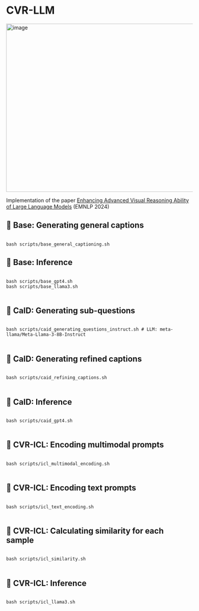 # CVR-LLM
<img width="1464" height="453" alt="image" src="https://github.com/user-attachments/assets/83401643-7840-4075-a5f6-1a68d0310c14" />

Implementation of the paper [Enhancing Advanced Visual Reasoning Ability of Large Language Models](https://aclanthology.org/2024.emnlp-main.114/) (EMNLP 2024)

## 🚂 Base: Generating general captions
<code>
bash scripts/base_general_captioning.sh
</code>

## 📝 Base: Inference
<pre>
<code>
bash scripts/base_gpt4.sh
bash scripts/base_llama3.sh
</code>
</pre>

## 🚂 CaID: Generating sub-questions
<pre>
<code>
bash scripts/caid_generating_questions_instruct.sh # LLM: meta-llama/Meta-Llama-3-8B-Instruct
</code>
</pre>

## 🚂 CaID: Generating refined captions
<pre>
<code>
bash scripts/caid_refining_captions.sh
</code>
</pre>

## 📝 CaID: Inference
<pre>
<code>
bash scripts/caid_gpt4.sh
</code>
</pre>

## 🚂 CVR-ICL: Encoding multimodal prompts
<pre>
<code>
bash scripts/icl_multimodal_encoding.sh
</code>
</pre>

## 🚂 CVR-ICL: Encoding text prompts
<pre>
<code>
bash scripts/icl_text_encoding.sh
</code>
</pre>

## 🚂 CVR-ICL: Calculating similarity for each sample
<pre>
<code>
bash scripts/icl_similarity.sh
</code>
</pre>

## 📝 CVR-ICL: Inference
<pre>
<code>
bash scripts/icl_llama3.sh
</code>
</pre>
